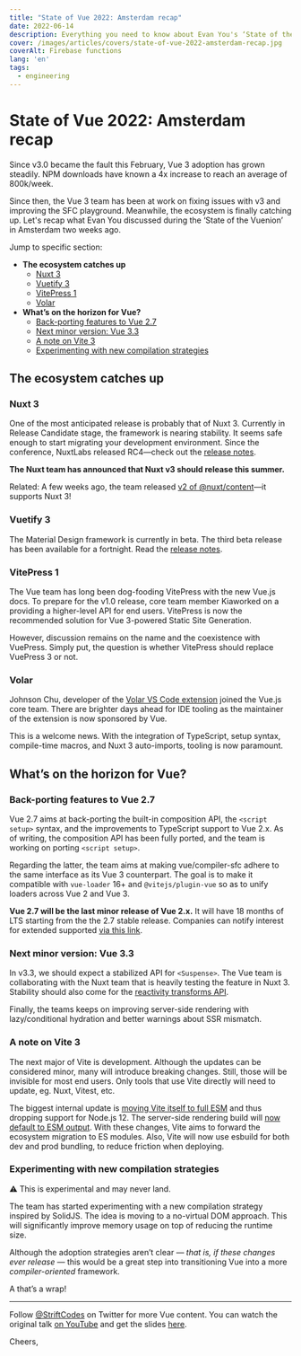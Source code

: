 ```yaml
---
title: "State of Vue 2022: Amsterdam recap"
date: 2022-06-14
description: Everything you need to know about Evan You's ‘State of the Vuenion’ talk at Vue Amsterdam.
cover: /images/articles/covers/state-of-vue-2022-amsterdam-recap.jpg
coverAlt: Firebase functions
lang: 'en'
tags:
  - engineering
---
```


# State of Vue 2022: Amsterdam recap

Since v3.0 became the fault this February, Vue 3 adoption has grown steadily. NPM downloads have known a 4x increase to reach an average of 800k/week.

Since then, the Vue 3 team has been at work on fixing issues with v3 and improving the SFC playground. Meanwhile, the ecosystem is finally catching up. Let's recap what Evan You discussed during the ‘State of the Vuenion’ in Amsterdam two weeks ago.

Jump to specific section:
- **The ecosystem catches up**
  - [Nuxt 3](#nuxt-3)
  - [Vuetify 3](#vuetify-3)
  - [VitePress 1](#vitepress-1)
  - [Volar](#volar)
- **What’s on the horizon for Vue?**
  - [Back-porting features to Vue 2.7](#back-porting-features-to-vue-27)
  - [Next minor version: Vue 3.3](#next-minor-version-vue-33)
  - [A note on Vite 3](#a-note-on-vite-3)
  - [Experimenting with new compilation strategies](#experimenting-with-new-compilation-strategies)

## The ecosystem catches up

### Nuxt 3

One of the most anticipated release is probably that of Nuxt 3. Currently in Release Candidate stage, the framework is nearing stability. It seems safe enough to start migrating your development environment. Since the conference, NuxtLabs released RC4—check out the [release notes](https://github.com/nuxt/framework/releases/tag/v3.0.0-rc.4).

**The Nuxt team has announced that Nuxt v3 should release this summer.**

Related: A few weeks ago, the team released [v2 of @nuxt/content](https://content.nuxtjs.org/)—it supports Nuxt 3!

### Vuetify 3

The Material Design framework is currently in beta. The third beta release has been available for a fortnight. Read the [release notes](https://github.com/vuetifyjs/vuetify/releases/tag/v3.0.0-beta.3).

### VitePress 1

The Vue team has long been dog-fooding VitePress with the new Vue.js docs. To prepare for the v1.0 release, core team member Kiaworked on a providing a higher-level API for end users. VitePress is now the recommended solution for Vue 3-powered Static Site Generation.

However, discussion remains on the name and the coexistence with VuePress. Simply put, the question is whether VitePress should replace VuePress 3 or not.

### Volar

Johnson Chu, developer of the [Volar VS Code extension](https://marketplace.visualstudio.com/items?itemName=Vue.volar) joined the Vue.js core team. There are brighter days ahead for IDE tooling as the maintainer of the extension is now sponsored by Vue.

This is a welcome news. With the integration of TypeScript, setup syntax, compile-time macros, and Nuxt 3 auto-imports, tooling is now paramount.

## What’s on the horizon for Vue?

### Back-porting features to Vue 2.7

Vue 2.7 aims at back-porting the built-in composition API, the `<script setup>` syntax, and the improvements to TypeScript support to Vue 2.x. As of writing, the composition API has been fully ported, and the team is working on porting `<script setup>`.

Regarding the latter, the team aims at making vue/compiler-sfc adhere to the same interface as its Vue 3 counterpart. The goal is to make it compatible with `vue-loader` 16+ and `@vitejs/plugin-vue` so as to unify loaders across Vue 2 and Vue 3.

**Vue 2.7 will be the last minor release of Vue 2.x.** It will have 18 months of LTS starting from the the 2.7 stable release. Companies can notify interest for extended supported [via this link](https://link.vuejs.org/xlts).

### Next minor version: Vue 3.3

In v3.3, we should expect a stabilized API for `<Suspense>`. The Vue team is collaborating with the Nuxt team that is heavily testing the feature in Nuxt 3. Stability should also come for the [reactivity transforms API](https://vuejs.org/guide/extras/reactivity-transform.html).

Finally, the teams keeps on improving server-side rendering with lazy/conditional hydration and better warnings about SSR mismatch.

### A note on Vite 3

The next major of Vite is development. Although the updates can be considered minor, many will introduce breaking changes. Still, those will be invisible for most end users. Only tools that use Vite directly will need to update, eg. Nuxt, Vitest, etc.

The biggest internal update is [moving Vite itself to full ESM](https://github.com/vitejs/vite/pull/8178) and thus dropping support for Node.js 12. The server-side rendering build will [now default to ESM output](https://github.com/vitejs/vite/pull/8348). With these changes, Vite aims to forward the ecosystem migration to ES modules. Also, Vite will now use esbuild for both dev and prod bundling, to reduce friction when deploying.

### Experimenting with new compilation strategies

⚠ This is experimental and may never land.

The team has started experimenting with a new compilation strategy inspired by SolidJS. The idea is moving to a no-virtual DOM approach. This will significantly improve memory usage on top of reducing the runtime size.

Although the adoption strategies aren’t clear — *that is, if these changes ever release* — this would be a great step into transitioning Vue into a more _compiler-oriented_ framework.

A that’s a wrap!

---

Follow [@StriftCodes](https://twitter.com/StriftCodes) on Twitter for more Vue content.  You can watch the original talk [on YouTube](https://www.youtube.com/watch?v=1ntuhMzAzU8) and get the slides [here](https://docs.google.com/presentation/d/1tPaimqwJEXinPYifwUvA4gLCI6SezZsViuJvieWGAug/edit#slide=id.p).

Cheers,